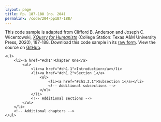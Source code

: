 ```yaml
---
layout: page
title: Pp. 187-188 (no. 204)
permalink: /code/204-pp187-188/
---
```


This code sample is adapted from Clifford B. Anderson and Joseph C. Wicentowski, 
[_XQuery for Humanists_](/) (College Station: Texas A&M University Press, 2020), 187-188. 
Download this code sample in its [raw form](/code/204-pp187-188/204-pp187-188.xq).
View the source on [GitHub](https://github.com/coding4humanists/xquery4humanists/blob/release/code/204-pp187-188/204-pp187-188.xq).

```xquery
<ul>
    <li><a href="#ch1">Chapter One</a>
        <ul>
            <li><a href="#ch1.1">Introduction</a></li>
            <li><a href="#ch1.2">Section 1</a>
                <ul>
                    <li><a href="#ch1.2.1">Subsection 1</a></li>
                    <!-- Additional subsections -->
                </ul>
            </li>
            <!-- Additional sections -->
        </ul>
    </li>
    <!-- Additional chapters -->
</ul>
```  
